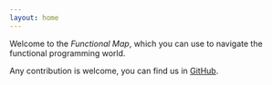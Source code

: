 ```yaml
---
layout: home
---
```


Welcome to the _Functional Map_, which you can use to navigate the functional programming world.

Any contribution is welcome, you can find us in [GitHub](https://github.com/serras/functional-map).